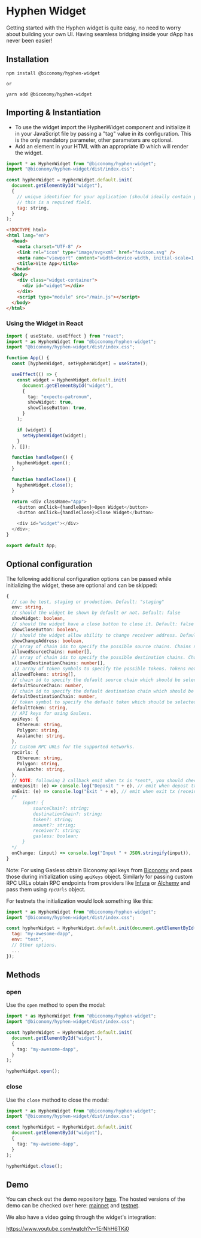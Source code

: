 # Hyphen Widget

Getting started with the Hyphen widget is quite easy, no need to worry about building your own UI. Having seamless bridging inside your dApp has never been easier!

## Installation

```shell
npm install @biconomy/hyphen-widget

or

yarn add @biconomy/hyphen-widget
```

## Importing & Instantiation

- To use the widget import the HyphenWidget component and initialize it in your JavaScript file by passing a "tag" value in its configuration. This is the only mandatory parameter, other parameters are optional.
- Add an element in your HTML with an appropriate ID which will render the widget.

```javascript
import * as HyphenWidget from "@biconomy/hyphen-widget";
import "@biconomy/hyphen-widget/dist/index.css";

const hyphenWidget = HyphenWidget.default.init(
  document.getElementById("widget"),
  {
    // unique identifier for your application (should ideally contain your dApp name),
    // this is a required field.
    tag: string,
  }
);
```

```html
<!DOCTYPE html>
<html lang="en">
  <head>
    <meta charset="UTF-8" />
    <link rel="icon" type="image/svg+xml" href="favicon.svg" />
    <meta name="viewport" content="width=device-width, initial-scale=1.0" />
    <title>Vite App</title>
  </head>
  <body>
    <div class="widget-container">
      <div id="widget"></div>
    </div>
    <script type="module" src="/main.js"></script>
  </body>
</html>
```

### Using the Widget in React

```typescript
import { useState, useEffect } from "react";
import * as HyphenWidget from "@biconomy/hyphen-widget";
import "@biconomy/hyphen-widget/dist/index.css";

function App() {
  const [hyphenWidget, setHyphenWidget] = useState();

  useEffect(() => {
    const widget = HyphenWidget.default.init(
      document.getElementById("widget"),
      {
        tag: "expecto-patronum",
        showWidget: true,
        showCloseButton: true,
      }
    );

    if (widget) {
      setHyphenWidget(widget);
    }
  }, []);

  function handleOpen() {
    hyphenWidget.open();
  }

  function handleClose() {
    hyphenWidget.close();
  }

  return <div className="App">
    <button onClick={handleOpen}>Open Widget</button>
    <button onClick={handleClose}>Close Widget</button>

    <div id="widget"></div>
  </div>;
}

export default App;
```

## Optional configuration

The following additional configuration options can be passed while initializing the widget, these are optional and can be skipped:

```typescript
{
  // can be test, staging or production. Default: "staging"
  env: string,
  // should the widget be shown by default or not. Default: false
  showWidget: boolean,
  // should the widget have a close button to close it. Default: false
  showCloseButton: boolean,
  // should the widget allow ability to change receiver address. Default: true
  showChangeAddress: boolean,
  // array of chain ids to specify the possible source chains. Chains not in this list will be excluded.
  allowedSourceChains: number[],
  // array of chain ids to specify the possible destination chains. Chains not in this list will be excluded.
  allowedDestinationChains: number[],
   // array of token symbols to specify the possible tokens. Tokens not in this list will be excluded.
  allowedTokens: string[],
  // chain id to specify the default source chain which should be selected.
  defaultSourceChain: number,
  // chain id to specify the default destination chain which should be selected.
  defaultDestinationChain: number,
  // token symbol to specify the default token which should be selected.
  defaultToken: string,
  // API keys for using Gasless.
  apiKeys: {
    Ethereum: string,
    Polygon: string,
    Avalanche: string,
  },
  // Custom RPC URLs for the supported networks.
  rpcUrls: {
    Ethereum: string,
    Polygon: string,
    Avalanche: string,
  },
  // NOTE: following 2 callback emit when tx is *sent*, you should check the status by yourself
  onDeposit: (e) => console.log("Deposit " + e), // emit when depost tx is sent
  onExit: (e) => console.log("Exit " + e), // emit when exit tx (receiver will receive tokens) is sent
  /*
      input: {
          sourceChain?: string;
          destinationChain?: string;
          token?: string;
          amount?: string;
          receiver?: string;
          gasless: boolean;
      }
  */
  onChange: (input) => console.log("Input " + JSON.stringify(input)),
}
```

Note: For using Gasless obtain Biconomy api keys from [Biconomy](https://dashboard.biconomy.io/) and pass those during initialization using `apiKeys` object. Similarly for passing custom RPC URLs obtain RPC endpoints from providers like [Infura](https://infura.io/) or [Alchemy](https://www.alchemy.com/) and pass them using `rpcUrls` object.

For testnets the initialization would look something like this:

```javascript
import * as HyphenWidget from "@biconomy/hyphen-widget";
import "@biconomy/hyphen-widget/dist/index.css";

const hyphenWidget = HyphenWidget.default.init(document.getElementById("widget"), {
  tag: "my-awesome-dapp",
  env: "test",
  // Other options.
  ...
});
```

## Methods

### open

Use the `open` method to open the modal:

```typescript
import * as HyphenWidget from "@biconomy/hyphen-widget";
import "@biconomy/hyphen-widget/dist/index.css";

const hyphenWidget = HyphenWidget.default.init(
  document.getElementById("widget"),
  {
    tag: "my-awesome-dapp",
  }
);

hyphenWidget.open();
```

### close

Use the `close` method to close the modal:

```typescript
import * as HyphenWidget from "@biconomy/hyphen-widget";
import "@biconomy/hyphen-widget/dist/index.css";

const hyphenWidget = HyphenWidget.default.init(
  document.getElementById("widget"),
  {
    tag: "my-awesome-dapp",
  }
);

hyphenWidget.close();
```

## Demo

You can check out the demo repository [here](https://github.com/bcnmy/hyphen-widget-demo). The hosted versions of the demo can be checked over here: [mainnet](https://hyphen-widget-demo.biconomy.io/) and [testnet](https://hyphen-widget-demo-test.biconomy.io/).

We also have a video going through the widget's integration:

https://www.youtube.com/watch?v=1ErNhH6TKj0

